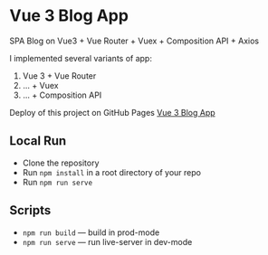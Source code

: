 # Vue 3 Blog App

SPA Blog on Vue3 + Vue Router + Vuex + Composition API + Axios

I implemented several variants of app:

1. Vue 3 + Vue Router
2. ... \+ Vuex
3. ... \+ Composition API

Deploy of this project on GitHub Pages [Vue 3 Blog App](https://egorpariah.github.io/vue3-blog-app/)

## Local Run

- Clone the repository
- Run `npm install` in a root directory of your repo
- Run `npm run serve`

## Scripts

- `npm run build` — build in prod-mode
- `npm run serve` — run live-server in dev-mode
